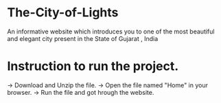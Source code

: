 # The-City-of-Lights
An informative website which introduces you to one of the most beautiful and elegant city present in the State of Gujarat , India  
 
# Instruction to run the project.
->  Download and Unzip the file.
->  Open the file named "Home" in your browser.
->  Run the file and got hrough the website.
